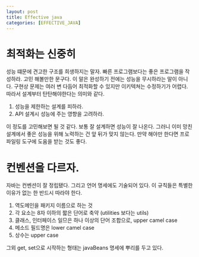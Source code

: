 ```yaml
---
layout: post
title: Effective java
categories: [EFFECTIVE_JAVA]
---
```


# 최적화는 신중히

성능 떄문에 견고한 구조를 희생하지는 말자. 빠른 프로그램보다는 좋은 프로그램을 작성하라. 고민 해볼만한 문구다. 이 말은 완성하기 전에는 성능을 무시하라는 말이 아니다.
구현상 문제는 여러 변 다듬어 최적화할 수 있지만 이키텍쳐는 수정하기가 어렵다. 따라서 설계부터 탄탄해야한다는 의미와 같다.

1. 성능을 제한하는 설계를 피하라.
2. API 설계시 성능에 주는 영향을 고려하라.

이 정도를 고민해보면 될 것 같다. 보통 잘 설계하면 성능이 잘 나온다. 그러니 이미 망친 설계에서 좋은 성능을 위해 노력하는 건 앞 뒤가 맞지 않는다.
만약 해야만 한다면 프로파일링 도구에 도움을 받는 것도 좋다. 


# 컨벤션을 다르자.

자바는 컨벤션이 잘 정립됐다. 그리고 언어 명세에도 기술되어 있다. 이 규칙들은 특별한 이유가 없는 한 반드시 따라야 한다.

1. 역도메인을 패키지 이름으로 하는 것
2. 각 요소는 8자 이하의 짧은 단어로 축약 (utilities 보다는 utils)
3. 클래스, 인터페이스 일므은 하나 이상의 단어 조합으로, upper camel case
4. 메소드 필드명은 lower camel case
5. 상수는 upper case

그외 get, set으로 시작하는 형태는 javaBeans 명세에 뿌리를 두고 있다. 